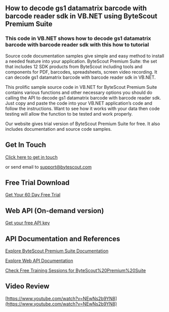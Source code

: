 ## How to decode gs1 datamatrix barcode with barcode reader sdk in VB.NET using ByteScout Premium Suite

### This code in VB.NET shows how to decode gs1 datamatrix barcode with barcode reader sdk with this how to tutorial

Source code documentation samples give simple and easy method to install a needed feature into your application. ByteScout Premium Suite: the set that includes 12 SDK products from ByteScout including tools and components for PDF, barcodes, spreadsheets, screen video recording. It can decode gs1 datamatrix barcode with barcode reader sdk in VB.NET.

This prolific sample source code in VB.NET for ByteScout Premium Suite contains various functions and other necessary options you should do calling the API to decode gs1 datamatrix barcode with barcode reader sdk. Just copy and paste the code into your VB.NET application’s code and follow the instructions. Want to see how it works with your data then code testing will allow the function to be tested and work properly.

Our website gives trial version of ByteScout Premium Suite for free. It also includes documentation and source code samples.

## Get In Touch

[Click here to get in touch](https://bytescout.zendesk.com/hc/en-us/requests/new?subject=ByteScout%20Premium%20Suite%20Question)

or send email to [support@bytescout.com](mailto:support@bytescout.com?subject=ByteScout%20Premium%20Suite%20Question) 

## Free Trial Download

[Get Your 60 Day Free Trial](https://bytescout.com/download/web-installer?utm_source=github-readme)

## Web API (On-demand version)

[Get your free API key](https://pdf.co/documentation/api?utm_source=github-readme)

## API Documentation and References

[Explore ByteScout Premium Suite Documentation](https://bytescout.com/documentation/index.html?utm_source=github-readme)

[Explore Web API Documentation](https://pdf.co/documentation/api?utm_source=github-readme)

[Check Free Training Sessions for ByteScout%20Premium%20Suite](https://academy.bytescout.com/)

## Video Review

[https://www.youtube.com/watch?v=NEwNs2b9YN8](https://www.youtube.com/watch?v=NEwNs2b9YN8)